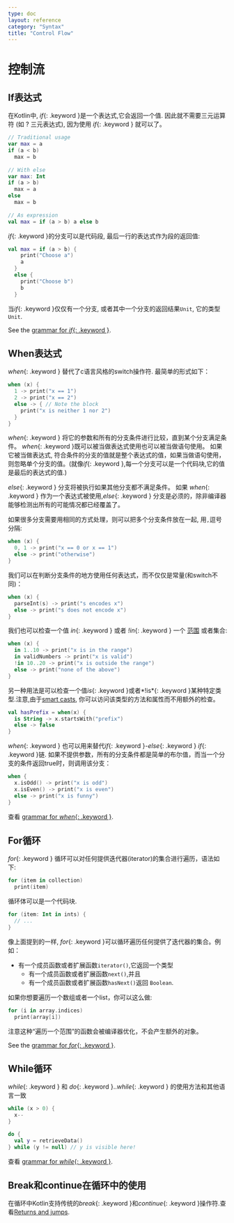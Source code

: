 ```yaml
---
type: doc
layout: reference
category: "Syntax"
title: "Control Flow"
---
```


# 控制流

## If表达式

在Kotlin中, *if*{: .keyword }是一个表达式,它会返回一个值.
因此就不需要三元运算符 (如 ? 三元表达式), 因为使用 *if*{: .keyword } 就可以了。

``` kotlin
// Traditional usage 
var max = a 
if (a < b) 
  max = b 
 
// With else 
var max: Int
if (a > b) 
  max = a 
else 
  max = b 
 
// As expression 
val max = if (a > b) a else b
```

*if*{: .keyword }的分支可以是代码段, 最后一行的表达式作为段的返回值:

``` kotlin
val max = if (a > b) { 
    print("Choose a") 
    a 
  } 
  else { 
    print("Choose b") 
    b 
  }
```

当*if*{: .keyword }仅仅有一个分支, 或者其中一个分支的返回结果`Unit`, 它的类型`Unit`.

See the [grammar for *if*{: .keyword }](grammar.html#if).

## When表达式

*when*{: .keyword } 替代了c语言风格的switch操作符. 最简单的形式如下：

``` kotlin
when (x) {
  1 -> print("x == 1")
  2 -> print("x == 2")
  else -> { // Note the block
    print("x is neither 1 nor 2")
  }
}
```

*when*{: .keyword } 将它的参数和所有的分支条件进行比较，直到某个分支满足条件。
*when*{: .keyword }既可以被当做表达式使用也可以被当做语句使用。 如果它被当做表达式, 符合条件的分支的值就是整个表达式的值，如果当做语句使用，则忽略单个分支的值。(就像*if*{: .keyword },每一个分支可以是一个代码块,它的值是最后的表达式的值.)

*else*{: .keyword } 分支将被执行如果其他分支都不满足条件。
如果 *when*{: .keyword } 作为一个表达式被使用,*else*{: .keyword } 分支是必须的，除非编译器能够检测出所有的可能情况都已经覆盖了。

如果很多分支需要用相同的方式处理，则可以把多个分支条件放在一起, 用`,`逗号分隔:

``` kotlin
when (x) {
  0, 1 -> print("x == 0 or x == 1")
  else -> print("otherwise")
}
```
我们可以在判断分支条件的地方使用任何表达式，而不仅仅是常量(和switch不同)：

``` kotlin
when (x) {
  parseInt(s) -> print("s encodes x")
  else -> print("s does not encode x")
}
```

我们也可以检查一个值 *in*{: .keyword } 或者 *!in*{: .keyword } 一个 [范围](ranges.html) 或者集合:

``` kotlin
when (x) {
  in 1..10 -> print("x is in the range")
  in validNumbers -> print("x is valid")
  !in 10..20 -> print("x is outside the range")
  else -> print("none of the above")
}
```

另一种用法是可以检查一个值*is*{: .keyword }或者*!is*{: .keyword }某种特定类型.注意,由于[smart casts](typecasts.html#smart-casts), 你可以访问该类型的方法和属性而不用额外的检查。

```kotlin
val hasPrefix = when(x) {
  is String -> x.startsWith("prefix")
  else -> false
}
```

*when*{: .keyword } 也可以用来替代*if*{: .keyword }-*else*{: .keyword } *if*{: .keyword }链.
如果不提供参数，所有的分支条件都是简单的布尔值，而当一个分支的条件返回true时，则调用该分支：

``` kotlin
when {
  x.isOdd() -> print("x is odd")
  x.isEven() -> print("x is even")
  else -> print("x is funny")
}
```

查看 [grammar for *when*{: .keyword }](grammar.html#when).


## For循环

*for*{: .keyword } 循环可以对任何提供迭代器(iterator)的集合进行遍历，语法如下:

``` kotlin
for (item in collection)
  print(item)
```

循环体可以是一个代码块.

``` kotlin
for (item: Int in ints) {
  // ...
}
```

像上面提到的一样, *for*{: .keyword }可以循环遍历任何提供了迭代器的集合。例如：

* 有一个成员函数或者扩展函数`iterator()`,它返回一个类型
  * 有一个成员函数或者扩展函数`next()`,并且
  * 有一个成员函数或者扩展函数`hasNext()`返回 `Boolean`.

如果你想要遍历一个数组或者一个list，你可以这么做:

``` kotlin
for (i in array.indices)
  print(array[i])
```
注意这种“遍历一个范围”的函数会被编译器优化，不会产生额外的对象。

See the [grammar for *for*{: .keyword }](grammar.html#for).

## While循环

*while*{: .keyword } 和 *do*{: .keyword }..*while*{: .keyword } 的使用方法和其他语言一致

``` kotlin
while (x > 0) {
  x--
}

do {
  val y = retrieveData()
} while (y != null) // y is visible here!
```

查看 [grammar for *while*{: .keyword }](grammar.html#while).

## Break和continue在循环中的使用

在循环中Kotlin支持传统的*break*{: .keyword }和*continue*{: .keyword }操作符.查看[Returns and jumps](returns.html).


